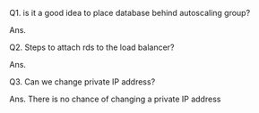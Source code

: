 Q1. is it a good idea to place database behind autoscaling group?

Ans.

Q2. Steps to attach rds to the load balancer?

Ans.

Q3. Can we change private IP address?

Ans. There is no chance of changing a private IP address
